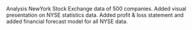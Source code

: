 Analysis NewYork Stock Exchange data of 500 companies.
Added visual presentation on NYSE statistics data.
Added profit & loss statement and added financial forecast model for all NYSE data.
